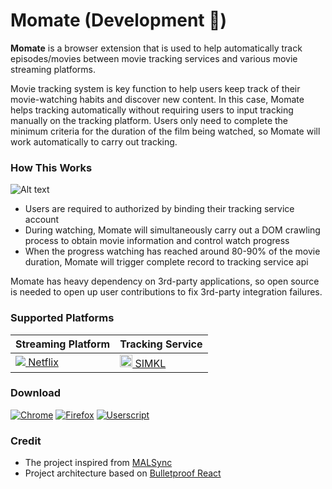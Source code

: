 # Momate (Development 🚧)

**Momate** is a browser extension that is used to help automatically track episodes/movies between movie tracking services and various movie streaming platforms.

Movie tracking system is key function to help users keep track of their movie-watching habits and discover new content. In this case, Momate helps tracking automatically without requiring users to input tracking manually on the tracking platform. Users only need to complete the minimum criteria for the duration of the film being watched, so Momate will work automatically to carry out tracking.

### How This Works
![Alt text](https://ucarecdn.com/27d138be-dfb3-4dbc-85ab-debb0cfdd240/MomateRawDesign.jpg "a title")

- Users are required to authorized by binding their tracking service account
- During watching, Momate will simultaneously carry out a DOM crawling process to obtain movie information and control watch progress
- When the progress watching has reached around 80-90% of the movie duration, Momate will trigger complete record to tracking service api

Momate has heavy dependency on 3rd-party applications, so open source is needed to open up user contributions to fix 3rd-party integration failures.

### **Supported Platforms** <a id="anchor-link"></a>
  <table>
    <thead>
      <tr>
        <th>Streaming Platform</th>
        <th>Tracking Service</th>
      </tr>
    </thead>
    <tbody>
      <tr>
          <td><a href="https://netflix.com"><img src="https://favicon.malsync.moe/?domain=https://netflix.com"> Netflix</a></td>
          <td><a href="https://simkl.com"><img width="20" src="https://cdn6.aptoide.com/imgs/b/b/8/bb8ef66f099e698b0604b2e1765c2670_icon.png"> SIMKL</a></td>
        </tr>
    </tbody>
  </table>

### **Download**

[![Chrome](https://img.shields.io/chrome-web-store/users/kekjfbackdeiabghhcdklcdoekaanoel.svg?style=flat-square&label=Chrome&logo=google%20chrome&logoColor=white)](#)
[![Firefox](https://img.shields.io/amo/users/mal-sync.svg?style=flat-square&label=Firefox&logo=mozilla%20firefox&logoColor=white)](#)
[![Userscript](https://img.shields.io/badge/Userscript-Download-brightgreen.svg?style=flat-square&label=Userscript&logo=javascript&logoColor=white)](#)

### Credit
- The project inspired from [MALSync](https://github.com/MALSync/MALSync)
- Project architecture based on [Bulletproof React](https://github.com/alan2207/bulletproof-react)